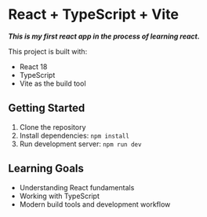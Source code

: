 # React + TypeScript + Vite

***This is my first react app in the process of learning react.***

This project is built with:

- React 18
- TypeScript
- Vite as the build tool

## Getting Started

1. Clone the repository
2. Install dependencies: `npm install`
3. Run development server: `npm run dev`

## Learning Goals

- Understanding React fundamentals
- Working with TypeScript
- Modern build tools and development workflow
